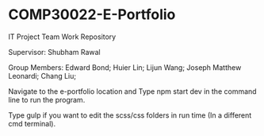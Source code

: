 # COMP30022-E-Portfolio

IT Project Team Work Repository

Supervisor: Shubham Rawal

Group Members: Edward Bond; Huier Lin; Lijun Wang; Joseph Matthew Leonardi; Chang Liu;

Navigate to the e-portfolio location and 
Type npm start dev in the command line to run the program.

Type gulp if you want to edit the scss/css folders in run time (In a different cmd terminal).
